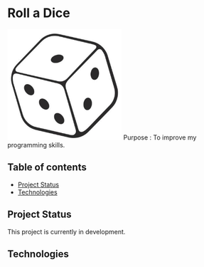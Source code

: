 # Roll a Dice
![RollDiceIcon](rolldice.png)
Purpose : To improve my programming skills.

## Table of contents
* [Project Status](#project-status)
* [Technologies](#technologies)

## Project Status
This project is currently in development.

## Technologies
